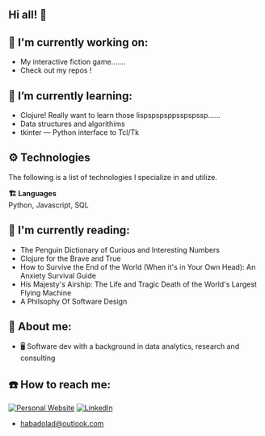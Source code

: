 ## Hi all! 👋

<!--
**HabadOlad/HabadOlad** is a ✨ _special_ ✨ repository because its `README.md` (this file) appears on your GitHub profile.

Here are some ideas to get you started:

- 🔭 I’m currently working on ...
- 🌱 I’m currently learning ...
- 👯 I’m looking to collaborate on ...
- 🤔 I’m looking for help with ...
- 💬 Ask me about ...
- 📫 How to reach me: ...
- 😄 Pronouns: ...
- ⚡ Fun fact: ...
-->

## 🔭 I'm currently working on: 
- My interactive fiction game.......
- Check out my repos !


## 🌱 I’m currently learning:
- Clojure! Really want to learn those lispspspsppsspspssp......
- Data structures and algorithims 
- tkinter — Python interface to Tcl/Tk

## ⚙️ Technologies

The following is a list of technologies I specialize in and utilize.

**🏗️ Languages**  
Python, Javascript, SQL 

## 📖 I'm currently reading:
- The Penguin Dictionary of Curious and Interesting Numbers
- Clojure for the Brave and True
- How to Survive the End of the World (When it's in Your Own Head): An Anxiety Survival Guide
- His Majesty's Airship: The Life and Tragic Death of the World's Largest Flying Machine
- A Philsophy Of Software Design 


## 🔎 About me:
- 🖥 Software dev with a background in data analytics, research and consulting


## ☎️ How to reach me:
<a href="https://www.habadolad.com" target="_blank"><img alt="Personal Website" src="https://img.shields.io/badge/Website-%2312100E.svg?&style=for-the-badge&logoColor=white&logo=googlechrome" /></a>
<a href="https://www.linkedin.com/in/habad-olad/" target="_blank"><img alt="LinkedIn" src="https://img.shields.io/badge/linkedin-%230077B5.svg?&style=for-the-badge&logo=linkedin&logoColor=white?logo=linkedin" /></a>
- [habadolad@outlook.com](mailto:habadolad@outlook.com)

